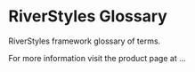 # RiverStyles Glossary #

RiverStyles framework glossary of terms.

For more information visit the product page at ...